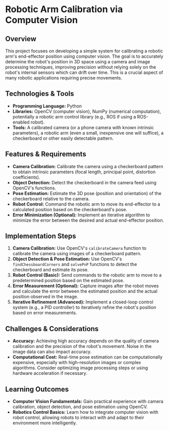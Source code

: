 # Robotic Arm Calibration via Computer Vision

## Overview

This project focuses on developing a simple system for calibrating a robotic arm's end-effector position using computer vision.  The goal is to accurately determine the robot's position in 3D space using a camera and image processing techniques, improving precision without relying solely on the robot's internal sensors which can drift over time.  This is a crucial aspect of many robotic applications requiring precise movements.

## Technologies & Tools

* **Programming Language:** Python
* **Libraries:** OpenCV (computer vision), NumPy (numerical computation), potentially a robotic arm control library (e.g., ROS if using a ROS-enabled robot).
* **Tools:** A calibrated camera (or a phone camera with known intrinsic parameters), a robotic arm (even a small, inexpensive one will suffice), a checkerboard or other easily detectable pattern.

## Features & Requirements

- **Camera Calibration:**  Calibrate the camera using a checkerboard pattern to obtain intrinsic parameters (focal length, principal point, distortion coefficients).
- **Object Detection:** Detect the checkerboard in the camera feed using OpenCV's functions.
- **Pose Estimation:** Estimate the 3D pose (position and orientation) of the checkerboard relative to the camera.
- **Robot Control:**  Command the robotic arm to move its end-effector to a calculated position based on the checkerboard's pose.
- **Error Minimization (Optional):** Implement an iterative algorithm to minimize the error between the desired and actual end-effector position.


## Implementation Steps

1. **Camera Calibration:** Use OpenCV's `calibrateCamera` function to calibrate the camera using images of a checkerboard pattern.
2. **Object Detection & Pose Estimation:**  Use OpenCV's `findChessboardCorners` and `solvePnP` functions to detect the checkerboard and estimate its pose.
3. **Robot Control (Basic):** Send commands to the robotic arm to move to a predetermined position based on the estimated pose.
4. **Error Measurement (Optional):** Capture images after the robot moves and calculate the error between the estimated position and the actual position observed in the image.
5. **Iterative Refinement (Advanced):** Implement a closed-loop control system (e.g., a PID controller) to iteratively refine the robot's position based on error measurements.


## Challenges & Considerations

- **Accuracy:** Achieving high accuracy depends on the quality of camera calibration and the precision of the robot's movement.  Noise in the image data can also impact accuracy.
- **Computational Cost:** Real-time pose estimation can be computationally expensive, especially with high-resolution images or complex algorithms. Consider optimizing image processing steps or using hardware acceleration if necessary.

## Learning Outcomes

- **Computer Vision Fundamentals:** Gain practical experience with camera calibration, object detection, and pose estimation using OpenCV.
- **Robotics Control Basics:**  Learn how to integrate computer vision with robot control, allowing robots to interact with and adapt to their environment more intelligently.

